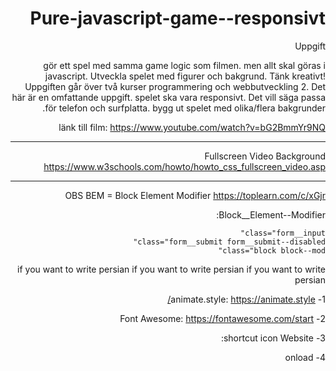 # Pure-javascript-game--responsivt



Uppgift

gör ett spel med samma game logic som filmen. 
men allt skal göras i javascript. Utveckla spelet med figurer och bakgrund. 
Tänk kreativt! Uppgiften går över två kurser programmering och webbutveckling 2. 
Det här är en omfattande uppgift. spelet ska vara responsivt. 
Det vill säga passa för telefon och surfplatta. 
bygg ut spelet med olika/flera bakgrunder. 

länk till film: 
	https://www.youtube.com/watch?v=bG2BmmYr9NQ

--------------------------------------------------------------

Fullscreen Video Background
	https://www.w3schools.com/howto/howto_css_fullscreen_video.asp


--------------------------------------------------------------





OBS
  BEM = Block Element Modifier
        https://toplearn.com/c/xGjr

  Block__Element--Modifier:

    class="form__input"
    class="form__submit form__submit--disabled"
    class="block block--mod"


if you want to write persian 
    <html lang="fa" dir="rtl">
if you want to write persian 
    <html lang="fa" dir="rtl">
if you want to write persian 
    <html lang="fa" dir="rtl">


1- animate.style:
        https://animate.style/

2- Font Awesome:
        https://fontawesome.com/start

3- shortcut icon Website:
        <link rel="shortcut icon" href="images/pineapple.jpg">

4- onload